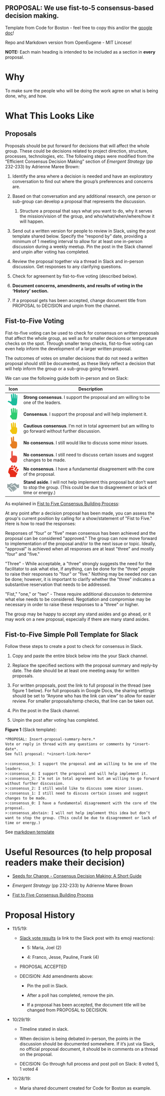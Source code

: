 PROPOSAL: We use fist-to-5 consensus-based decision making.
---

Template from Code for Boston - feel free to copy this and/or the [google doc](https://docs.google.com/document/d/1mZBqXzEoA9dFPnqJFbQydKX4BZ9s5-zRrzAdWUtarP8/edit?usp=sharing)!

Repo and Markdown version from OpenEugene - MIT Lincese!

**NOTE:** Each main heading is intended to be included as a section in **every** proposal.

Why
===

To make sure the people who will be doing the work agree on what is being done,
why, and how.

What This Looks Like
====================

Proposals
---------

Proposals should be put forward for decisions that will affect the whole group.
These could be decisions related to project direction, structure, processes,
technologies, etc. The following steps were modified from the “Efficient
Consensus Decision Making” section of *Emergent Strategy* (pp 232-233) by
Adrienne Maree Brown:

1.  Identify the area where a decision is needed and have an exploratory
    conversation to find out where the group’s preferences and concerns are.

2.  Based on that conversation and any additional research, one person or
    sub-group can develop a proposal that represents the discussion.

    1.  Structure a proposal that says what you want to do, why it serves the
        mission/vision of the group, and who/what/when/where/how it will happen.

3.  Send out a written version for people to review in Slack, using the post
    template shared below. Specify the “respond by” date, providing a minimum of
    1 meeting interval to allow for at least one in-person discussion during a weekly
    meetup. Pin the post in the Slack channel and unpin after voting has
    completed.

4.  Review the proposal together via a thread in Slack and in-person discussion.
    Get responses to any clarifying questions.

5.  Check for agreement by fist-to-five voting (described below).

6.  **Document concerns, amendments, and results of voting in the ‘History’
    section.**

7.  If a proposal gets has been accepted, change document title from PROPOSAL to
    DECISION and unpin from the channel.

Fist-to-Five Voting
-------------------

Fist-to-five voting can be used to check for consensus on written proposals that
affect the whole group, as well as for smaller decisions or temperature checks
on the spot. Through smaller temp checks, fist-to-five voting can even help
inform the development of a larger written proposal.

The outcomes of votes on smaller decisions that do not need a written proposal
should still be documented, as these likely reflect a decision that will help
inform the group or a sub-group going forward.

We can use the following guide both in-person and on Slack:

| Icon | Description |
| --- | --- |
| ![5](consensus_5.png) | **Strong consensus**. I support the proposal and am willing to be one of the leaders. |
| ![4](consensus_4.png) | **Consensus**. I support the proposal and will help implement it. |
| ![3](consensus_3.png) | **Cautious consensus**. I’m not in total agreement but am willing to go forward without further discussion. |
| ![2](consensus_2.png) | **No consensus**. I still would like to discuss some minor issues. |
| ![1](consensus_1.png) | **No consensus**. I still need to discuss certain issues and suggest changes to be made. |
| ![0](consensus_0.png) | **No consensus**. I have a fundamental disagreement with the core of the proposal. |
| ![A](consensus_abstain.png) | **Stand aside**. I will not help implement this proposal but don’t want to stop the group. (This could be due to disagreement or lack of time or energy.) |

As explained in [Fist to Five Consensus Building
Process](https://nonprofitgp.files.wordpress.com/2016/05/h03-2016-05-oah-fist-to-five-consensus-building.pdf):

At any point after a decision proposal has been made, you can assess the group's
current position by calling for a show/statement of "Fist to Five." Here is how
to read the responses:

Responses of "four" or "five" mean consensus has been achieved and the proposal
can be considered "approved." The group can now move forward to implementation
of the proposal and/or to the next issue or topic. Ideally, "approval" is
achieved when all responses are at least "three" and mostly "four" and "five."

"Three" - While acceptable, a "three" strongly suggests the need for the
facilitator to ask what else, if anything, can be done for the "three" people to
raise their responses to "four" or "five." Nothing may be needed nor can be
done; however, it is important to clarify whether the "three" indicates a
substantive reservation that needs to be addressed.

"Fist," "one," or "two" - These require additional discussion to determine what
else needs to be considered. Negotiation and compromise may be necessary in
order to raise these responses to a "three" or higher.

The group may be happy to accept any stand asides and go ahead, or it may work
on a new proposal, especially if there are many stand asides.

Fist-to-Five Simple Poll Template for Slack
-------------------------------------------

Follow these steps to create a post to check for consensus in Slack.

1.  Copy and paste the entire block below into the your Slack channel.

2.  Replace the specified sections with the proposal summary and reply-by date.
    The date should be at least one meeting away for written proposals.

3.  For written proposals, post the link to full proposal in the thread (see
    figure 1 below). For full proposals in Google Docs, the
    sharing settings should be set to “Anyone who has the link can view” to
    allow for easier review. For smaller proposals/temp checks, that line can be
    taken out.

4.  Pin the post in the Slack channel.

5.  Unpin the post after voting has completed.

**Figure 1** (Slack template):

```
*PROPOSAL: Insert-proposal-summary-here.*
Vote or reply in thread with any questions or comments by *insert-date*.
See full proposal: *<insert-link-here>*
    
>:consensus_5: I support the proposal and am willing to be one of the leaders.
>:consensus_4: I support the proposal and will help implement it.
>:consensus_3: I’m not in total agreement but am willing to go forward without further discussion.
>:consensus_2: I still would like to discuss some minor issues.
>:consensus_1: I still need to discuss certain issues and suggest changes to be made.
>:consensus_0: I have a fundamental disagreement with the core of the proposal.
>:consensus_abstain: I will not help implement this idea but don’t want to stop the group. (This could be due to disagreement or lack of time or energy.)
```

See [markdown template](fist-to-five-template.md)

Useful Resources (to help proposal readers make their decision)
================

-   [Seeds for Change - Consensus Decision Making: A Short
    Guide](https://www.seedsforchange.org.uk/shortconsensus)

-   *Emergent Strategy* (pp 232-233) by Adrienne Maree Brown

-   [Fist to Five Consensus Building
    Process](https://nonprofitgp.files.wordpress.com/2016/05/h03-2016-05-oah-fist-to-five-consensus-building.pdf)

Proposal History
================

-   11/5/19:

    -   [Slack vote
        results](link-to-your-Slack-post-with-the-vote-on-it) (a link to the Slack post with its emoji reactions):

        -   5: Maria, Joel (2)

        -   4: Franco, Jesse, Pauline, Frank (4)

    -   PROPOSAL ACCEPTED

    -   DECISION: Add amendments above:

        -   Pin the poll in Slack.

        -   After a poll has completed, remove the pin.

        -   If a proposal has been accepted, the document title will be changed
            from PROPOSAL to DECISION.

-   10/29/19:

    -   Timeline stated in slack.

    -   When decision is being debated in-person, the points in the discussion
        should be documented somewhere. If it’s just via Slack, no official
        proposal document, it should be in comments on a thread on the proposal.

    -   DECISION: Go through full process and post poll on Slack: 8 voted 5, 1
        voted 4

-   10/28/19:

    -   Maria shared document created for Code for Boston as example.

